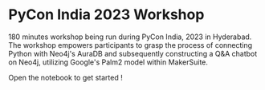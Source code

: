 # PyCon India 2023 Workshop

180 minutes workshop being run during PyCon India, 2023 in Hyderabad. The workshop empowers participants to grasp the process of connecting Python with Neo4j's AuraDB and subsequently constructing a Q&A chatbot on Neo4j, utilizing Google's Palm2 model within MakerSuite.

Open the notebook to get started !
